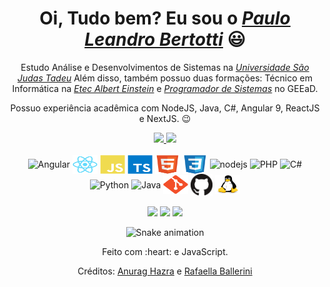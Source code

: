 <div>
  <h1 align="center">Oi, Tudo bem? Eu sou o <a href="https://www.linkedin.com/in/paulo-leandro-bertotti-0346a0221/"><i>Paulo Leandro Bertotti</i></a> 😃️</h1>
  <p align="center">Estudo Análise e Desenvolvimentos de Sistemas na <a href="https://www.usjt.br"><i>Universidade São Judas Tadeu</i></a> Além disso, também possuo duas formações: Técnico em Informática na <a href="https://etecalberteinstein.com.br"> <i>Etec Albert Einstein</i></a> e <a href="https://portalgeead.cps.sp.gov.br"> <i>Programador de Sistemas</i></a> no GEEaD. 
    <br>
  <p align="center">Possuo experiência acadêmica com NodeJS, Java, C#, Angular 9, ReactJS e NextJS. 😉️</h2>
</div>
<div align="center">
  <a href="https://github.com/netotv">
    <img height="150em" src="https://github-readme-stats.vercel.app/api?username=netotv&count_private=true&include_all_commits=true&show_icons=true&theme=dracula&hide_border=false&show_owner=true"/>
    <img height="150em" src="https://github-readme-stats.vercel.app/api/top-langs/?username=netotv&theme=dracula&hide_border=false&&layout=compact"/>
  </a>
</div>

<div align="center" valign="top"><br>
  <img align="center" alt="Angular" height="35" width="35" src="https://avatars.githubusercontent.com/u/139426?s=200&v=4">
  <img align="center" alt="React" height="30" width="40" src="https://raw.githubusercontent.com/devicons/devicon/master/icons/react/react-original.svg">
  <img align="center" alt="Js" height="30" width="40" src="https://raw.githubusercontent.com/devicons/devicon/master/icons/javascript/javascript-plain.svg">
  <img align="center" alt="Js" height="30" width="40" src="https://raw.githubusercontent.com/devicons/devicon/master/icons/typescript/typescript-plain.svg">
  <img align="center" alt="HTML" height="30" width="40" src="https://raw.githubusercontent.com/devicons/devicon/master/icons/html5/html5-original.svg">
  <img align="center" alt="CSS" height="30" width="40" src="https://raw.githubusercontent.com/devicons/devicon/master/icons/css3/css3-original.svg">
  <img align="center" alt="nodejs" height="35" width="35" src="https://cdn.worldvectorlogo.com/logos/nodejs-icon.svg">
  <img align="center" alt="PHP" height="30" width="40" src="https://raw.githubusercontent.com/jmnote/z-icons/master/svg/php.svg">
  <img align="center" alt="C#" height="30" width="40" src="https://raw.githubusercontent.com/jmnote/z-icons/master/svg/csharp.svg">
  <img align="center" alt="Python" height="35" width="35" src="https://raw.githubusercontent.com/jmnote/z-icons/master/svg/python.svg">
  <img align="center" alt="Java" height="30" width="40" src="https://raw.githubusercontent.com/jmnote/z-icons/master/svg/java.svg">
  <img align="center" alt="git" height="30" width="40" src="https://raw.githubusercontent.com/devicons/devicon/master/icons/git/git-original.svg">
  <img align="center" alt="github" height="35" width="35" src="/github/GitHub.png">
  <img align="center" alt="linux" height="30" width="40" src="https://raw.githubusercontent.com/devicons/devicon/master/icons/linux/linux-original.svg">
</div><br>

<div align="center">
  <a href="https://www.linkedin.com/in/paulo-leandro-bertotti-0346a0221/" target="_blank"><img src="https://img.shields.io/badge/-LinkedIn-%230077B5?style=for-the-badge&logo=linkedin&logoColor=white" target="_blank"></a>
  <a href="https://plb-portfolio.netlify.app" target="_blank"><img src="https://img.shields.io/badge/Meu-Portfólio-critical?style=for-the-badge&logo=appveyor" target="_blank"></a> 
  <a href="mailto:pauloleandrolopezzz@gmail.com"><img src="https://img.shields.io/badge/-Gmail-%23333?style=for-the-badge&logo=gmail&logoColor=white" target="_blank"></a>
</div>

<div align="center">
  
  ![Snake animation](https://github.com/danielbped/danielbped/blob/output/github-contribution-grid-snake.svg)
  
</div>

<div align="center">
  <p>Feito com :heart: e JavaScript.</p>
  <p>Créditos: <a href="https://github.com/anuraghazra/github-readme-stats">Anurag Hazra</a> e <a href="https://github.com/rafaballerini">Rafaella Ballerini</a></p>
</div>
